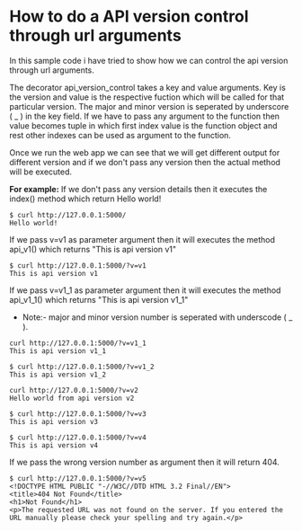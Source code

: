 # How to do a API version control through url arguments

In this sample code i have tried to show how we can control the api version through url arguments.

The decorator api_version_control takes a key and value arguments. Key is the version and value is the respective fuction which will be called for that particular version. The major and minor version is seperated by underscore ( _ ) in the key field. If we have to pass any argument to the function then value becomes tuple in which first index value is the function object and rest other indexes can be used as argument to the function.

Once we run the web app we can see that we will get different output for different version and if we don't pass any version then the actual method will be executed.

**For example:**
If we don't pass any version details then it executes the index() method which return Hello world!
``` 
$ curl http://127.0.0.1:5000/
Hello world!
```
If we pass v=v1 as parameter argument then it will executes the method api_v1() which returns "This is api version v1"
```
$ curl http://127.0.0.1:5000/?v=v1
This is api version v1
```
If we pass v=v1_1 as parameter argument then it will executes the method api_v1_1() which returns "This is api version v1_1"
* Note:- major and minor version number is seperated with underscode ( _ ).
```
curl http://127.0.0.1:5000/?v=v1_1
This is api version v1_1
```
```
$ curl http://127.0.0.1:5000/?v=v1_2
This is api version v1_2
```
```
curl http://127.0.0.1:5000/?v=v2
Hello world from api version v2
```
```
$ curl http://127.0.0.1:5000/?v=v3
This is api version v3
```
```
$ curl http://127.0.0.1:5000/?v=v4
This is api version v4
```
If we pass the wrong version number as argument then it will return 404.
```
$ curl http://127.0.0.1:5000/?v=v5
<!DOCTYPE HTML PUBLIC "-//W3C//DTD HTML 3.2 Final//EN">
<title>404 Not Found</title>
<h1>Not Found</h1>
<p>The requested URL was not found on the server. If you entered the URL manually please check your spelling and try again.</p>
```

